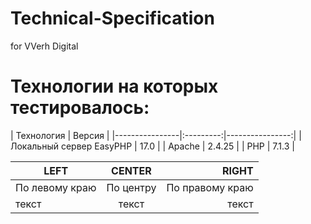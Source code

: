 # Technical-Specification
for VVerh Digital

# Технологии на которых тестировалось:
| Технология | Версия |
|----------------|:---------:|----------------:|
| Локальный сервер EasyPHP | 17.0 |
| Apache | 2.4.25 |
| PHP | 7.1.3 |

| LEFT | CENTER | RIGHT |
|----------------|:---------:|----------------:|
| По левому краю | По центру | По правому краю |
| текст | текст | текст |
